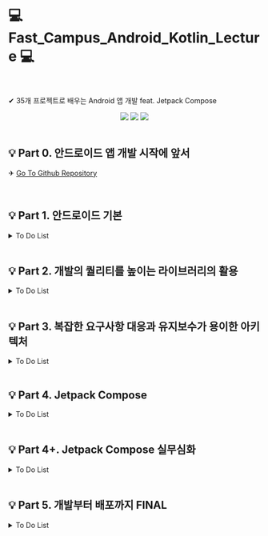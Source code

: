 # 💻 Fast_Campus_Android_Kotlin_Lecture 💻

</br>

✔ 35개 프로젝트로 배우는 Android 앱 개발 feat. Jetpack Compose
</br>

<div align = "center">
<img src="https://img.shields.io/badge/Kotlin-7F52FF?style=flat&logo=Kotlin&logoColor=white"/>
<img src="https://img.shields.io/badge/Android-3DDC84?style=flat&logo=Android&logoColor=white"/>
<img src="https://img.shields.io/badge/Jetpack compose-4285f4?style=flat&logo=jetpackcompose&logoColor=white"/>
</div>
</br>

## 💡 Part 0. 안드로이드 앱 개발 시작에 앞서

✈ [Go To Github Repository](https://github.com/Dahoonkk/Fast_Campus_Android_Kotlin_Lecture.git)

</br>

## 💡 Part 1. 안드로이드 기본

<details>
  <summary> To Do List </summary>
  
  |Chapter Num|내용|Check Done|Link|
  |:---:|:---:|:---|:---:|
  |1|**오리엔테이션**|<ul><li>- [x] 1. 오리엔테이션 </li></ul>| ❌ |
  |2|**숫자세기 앱**|<ul><li>- [x] 1. 개요 및 학습목표 </li><li>- [x] 2. 프로젝트 셋팅 </li><li>- [x] 3. 숫자세기 UI 그리기 (1) </li><li>- [x] 4. 숫자세기 UI 그리기 (2) </li><li>- [x] 5. 유저 입력값 받아오기 </li><li>- [x] 6. 숫자세기 기능 구현 </li><li>- [x] 7. 복습 및 한걸음 더 </li></ul>| [Github Repository](part1/ch2_countNumApp)|
  |3|**단위 변환기 앱**|<ul><li>- [x] 1. 개요 및 학습 목표 </li><li>- [x] 2. 길이변환 UI 그리기 (1) </li><li>- [x] 3. 길이변환 UI 그리기 (2) </li><li>- [x] 4. UI 요소 가져오기 </li><li>- [x] 5. 단위변환 기능 구현 </li><li>- [x] 6. 화면전환 시 데이터 유지 </li><li>- [x] 7. 복습 및 한걸음 더 </li></ul>|[Github Repository](part1/ch3_unitConvertApp)|
  |4|**응급 의료정보 앱**|<ul><li>- [x] 1. 개요 및 학습 목표 </li><li>- [x] 2. 응급의료 정보 UI 그리기 (1) </li><li>- [x] 3. 화면 전환하기 </li><li>- [x] 4. 응급의료 정보 UI 그리기 (2) </li><li>- [x] 5. 응급의료 정보 UI 그리기 (3) </li><li>- [x] 6. 데이터 저장하고 불러오기 </li><li>- [x] 7. 데이터 삭제하기 </li><li>- [x] 8. 전화 앱 실행하기 </li><li>- [x] 9. 복습 및 한걸음 더</li></ul>|[Github Repository](part1/ch4_Emergency_Medical_Information_App)|
  |5|**계산기 앱**|<ul><li>- [x] 1. 개요 및 학습 목표 </li><li>- [x] 2. 계산기 UI 그리기 </li><li>- [x] 3. 계산 기능 구현하기 (1) </li><li>- [x] 4. 계산 기능 구현하기 (2) </li><li>- [x] 5. 계산기 UI 꾸미기 </li><li>- [x] 6. 복습 및 한걸음 더 </li></ul>|[Github Repository](part1/ch5_CalculateApp)|
  |6|**스톱워치 앱**|<ul><li>- [x] 1. 개요 및 학습 목표 </li><li>- [x] 2. 스톱워치 UI 그리기 (1) </li><li>- [x] 3. 스톱워치 기능 구현 (1) </li><li>- [x] 4. 안드로이드 스레드 </li><li>- [x] 5. 스톱워치 기능 구현 (2) </li><li>- [x] 6. 스톱워치 UI 그리기 (2) </li><li>- [x] 7. 스톱워치 기능 구현 (3) </li><li>- [x] 8. 복습 및 한걸음 더 </li></ul>|[Github Repository](part1/ch6_Stopwatch/)|
  |7|**단어장 앱**|<ul><li>- [x] 1. 개요 및 학습 목표 </li><li>- [x] 2. 단어장 UI 그리기 (1) </li><li>- [x] 3. 단어장 UI 그리기 (2) </li><li>- [x] 4. 단어장 UI 그리기 (3) </li><li>- [x] 5. 단어장 기능 구현하기 (1) - 저장 </li><li>- [x] 6. 단어장 기능 구현하기 (2) - 읽기, 삭제 </li><li>- [x] 7. 단어장 기능 구현하기 (3) - 수정 </li><li>- [x] 8. 단어장 UI 그리기 (4) </li><li>- [x] 9. 복습 및 한걸음 더 </li></ul>|[Github Repository](part1/ch7_WordBookApp/)|
  |8|**나만의 액자**|<ul><li>- [x] 1. 개요 및 학습 목표 </li><li>- [x] 2. 권한 가져오기 </li><li>- [x] 3. 갤러리에서 이미지 불러오기 </li><li>- [x] 4. 액자 UI 그리기 (1) </li><li>- [x] 5. 액자 UI 그리기 (2) </li><li>- [x] 6. 액자 UI 그리기 (3) </li><li>- [x] 7. 액자 UI 그리기 (4) </li><li>- [x] 8. 복습 및 한걸음 더 </li></ul>|[Github Repository](part1/ch8_PictureFrameApp/)|
  |9|**음악재생 앱**|<ul><li>- [x] 1. 개요 및 학습 목표 </li><li>- [x] 2. MediaPlayer로 음원재생 (1) </li><li>- [x] 3. MediaPlayer로 음원재생 (2) </li><li>- [x] 4. MediaPlayer로 음원재생 (3) </li><li>- [x] 5. 디바이스 이벤트 알림 </li><li>- [x] 6. 복습 및 한걸음 더 </li></ul>|[Github Repository](part1/ch9_MusicPlayerApp/)|

</details>

</br>

## 💡 Part 2. 개발의 퀄리티를 높이는 라이브러리의 활용

<details>
  <summary> To Do List </summary>

| Chapter Num |           내용           | Check Done                                                                                                                                                                                                                                                                                                                                                                                                                                                                                                                                                                                                         |                       Link                       |
| :---------: | :----------------------: | :----------------------------------------------------------------------------------------------------------------------------------------------------------------------------------------------------------------------------------------------------------------------------------------------------------------------------------------------------------------------------------------------------------------------------------------------------------------------------------------------------------------------------------------------------------------------------------------------------------------- | :----------------------------------------------: |
|      1      |       **웹툰 앱**        | <ul><li>- [x] 1. 인트로 (개요 및 학습목표) </li><li>- [x] 2. WebView 사용해보기 </li><li>- [x] 3. Fragment 사용해보기 </li><li>- [x] 4. 기본 UI 구성하기 </li><li>- [x] 5. WebView Tab으로 구성하기 </li><li>- [x] 6. 마지막 회차 저장하기 </li><li>- [x] 7. 완성도 높이기 </li></ul>                                                                                                                                                                                                                                                                                                                              |    [Github Repository](part2/ch1_WebtoonApp/)    |
|      2      |      **녹읍기 앱**       | <ul><li>- [x] 1. 인트로 (개요 및 학습목표) </li><li>- [x] 2. 기본 UI 구성하기 </li><li>- [x] 3. 권한 요청하기 </li><li>- [x] 4. 녹음 기능 구현하기 </li><li>- [x] 5. 재생 기능 구현하기 </li><li>- [x] 6. 녹음 파형 그리기 (1) </li><li>- [x] 7. 녹음 파형 그리기 (2) </li><li>- [x] 8. 완성도 높이기 </li></ul>                                                                                                                                                                                                                                                                                                   | [Github Repository](part2/ch2_VoiceRecorderApp/) |
|      3      |     **오늘의 공지**      | <ul><li>- [x] 1. 인트로 (개요 및 학습목표) </li><li>- [x] 2. SocketServer를 이용하여 간단한 소캣 서버 구현해보기 (1) </li><li>- [x] 3. SocketServer를 이용하여 간단한 소켓 서버 구현해보기 </li><li>- [x] 4. Sockt을 활용하여 Client 앱 만들기 </li><li>- [x] 5. OKHttp를 이용하여 Client 앱 만들기 </li><li>- [x] 6. 클라이언트 앱 UI 그리기 </li><li>- [x] 7. 완성도 높이기 </li></ul>                                                                                                                                                                                                                           |   [Github Repository](part2/ch3_DayNoticeApp/)   |
|      4      | **깃헙 레포지토리 조회** | <ul><li>- [x] 1. 인트로 (개요 및 학습목표) </li><li>- [x] 2. 깃허브 API 소개 및 토큰 발급하기 </li><li>- [x] 3. 사용할 API 살펴보기 </li><li>- [x] 4. Retrofit을 이용해 서버 데이터 불러오기 (1) </li><li>- [x] 5. Retrofit을 이용해 서버 데이터 불러오기 (2) </li><li>- [x] 6. 유저 불러오기 검색 화면 구현하기 (1) </li><li>- [x] 7. 유저 불러오기 검색 화면 구현하기 (2) </li><li>- [x] 8. 레포지토리 조회 화면 구현하기 (1) </li><li>- [x] 9. 레포지토리 조회 화면 구현하기 (2) </li><li>- [x] 10. 완성도 높이기 </li></ul>                                                                                    | [Github Repository](part2/ch4_LookUpGithubApp/)  |
|      5      |       **뉴스 앱**        | <ul><li>- [x] 1. 인트로 (개요 및 학습목표) </li><li>- [x] 2. 사용할 API 살펴보기 </li><li>- [x] 3. 서버 데이터 불러오기 </li><li>- [x] 4. 뉴스 리스트 UI 만들기 (1) </li><li>- [x] 5. 뉴스 리스트 UI 만들기 (2) </li><li>- [x] 6. 상단 탭 구조로 만들기 </li><li>- [x] 7. 검색 기능 넣어보기 </li><li>- [x] 8. 상세 페이지 UI 만들기 </li><li>- [x] 9. 완성도 높이기 </li></ul>                                                                                                                                                                                                                                    |     [Github Repository](part2/ch5_NewsApp/)      |
|      6      |       **채팅 앱**        | <ul><li>- [x] 1. 인트로 (개요 및 학습목표) </li><li>- [x] 2. Firebase 환경설정하기 </li><li>- [x] 3. 로그인 화면 UI 그리기 </li><li>- [x] 4. 사용자 목록 화면 그리기 </li><li>- [x] 5. 채팅 목록 화면 그리기 </li><li>- [x] 6. Firebase Realtime Database를 활용하여 DB 구조 구상하기 </li><li>- [x] 7. 사용자 목록과 채팅 목록 DB에서 불러오기 (1) </li><li>- [x] 8. 사용자 목록과 채팅 목록 DB에서 불러오기 (2) </li><li>- [x] 9. 채팅 화면 그리기 </li><li>- [x] 10. 채팅 기능 구현하기 </li><li>- [x] 11. 채팅 알림 수신하기 </li><li>- [x] 12. 채팅 알림 송신하기 </li><li>- [x] 13. 완성도 높이기 </li></ul> |   [Github Repository](part2/ch6_ChattingApp/)    |
|      7      |       **날씨 앱**        | <ul><li>- [x] 1. 인트로 (개요 및 학습목표) </li><li>- [x] 2. 공공 Open API 소개 및 살펴보기 </li><li>- [x] 3. 날씨 정보 불러오기 (1) </li><li>- [x] 4. 날씨 정보 불러오기 (2) </li><li>- [x] 5. 사용자 위치 불러오기 </li><li>- [x] 6. 현위치 날씨 정보 표시하기(1) </li><li>- [x] 7. 현위치 날씨 정보 표시하기(2) </li><li>- [x] 8. 날씨 위젯 만들기 (1) </li><li>- [x] 9. 날시 위젯 만들기 (2) </li><li>- [x] 10. 날씨 위젯 갱신하기 </li></ul>                                                                                                                                                                  |    [Github Repository](part2/ch7_WeatherApp/)    |
|      8      |      **대동맛집도**      | <ul><li>- [x] 1. 인트로 (개요 및 학습목표) </li><li>- [x] 2. 네이버 지도 사용 설정하기 </li><li>- [x] 3. 네이버지도 사용해보기 </li><li>- [x] 4. 서버에서 맛집 목록 가져오기 </li><li>- [x] 5. 지도에서 맛집 목록 표시하기 </li><li>- [x] 6. BottomSheetDialog 띄우기 </li><li>- [x] 7. BottomSheetDialog에 맛집 목록 나타내기 </li><li>- [x] 8. 완성도 높이기 </li></ul>                                                                                                                                                                                                                                          |   [Github Repository](part2/ch8_FoodStoreApp/)   |
|      9      |         **젠리**         | <ul><li>- [x] 1. 인트로 (개요 및 학습목표) </li><li>- [x] 2. 카카오톡 로그인 구현하기 (1) </li><li>- [x] 3. 카카오톡 로그인 구현하기 (2) </li><li>- [x] 4. Google Map 사용 설정하기 </li><li>- [x] 5. Firebase 설정하기 & Firebase Auth Login </li><li>- [x] 6. EmailActivity에서 이메일 가져오기 </li><li>- [x] 7. 지도에 현재 위치 표시하기 </li><li>- [x] 8. 사용자 위치정보 저장하기 </li><li>- [x] 9. 다른 사용자에게 리액션 보내기 (1) </li><li>- [x] 10. 다른 사용자에게 리액션 보내기 (2) </li><li>- [x] 11. 완성도 높이기 </li></ul>                                                                      |      [Github Repository](part2/ch9_Genri/)       |
|     10      |       **내일의집**       | <ul><li>- [x] 1. 인트로 (개요 및 학습목표) </li><li>- [x] 2. Firebase DB 구조 구상하기 </li><li>- [x] 3. Firebase를 활용하여 이메일 로그인 구현하기 </li><li>- [x] 4. 메인 Tab UI 구성하기 </li><li>- [x] 5. Firebase에서 사진 목록 가져오기 </li><li>- [x] 6. 로컬 갤러리에서 사진 가져오기 </li><li>- [x] 7. 글쓰기 페이지 구현하기 </li><li>- [x] 8. Firebase Storage에 사진 업로드하기 </li><li>- [x] 9. 글 상세 페이지 구현하기 </li><li>- [x] 10. 홈 화면 구현하기 (1) </li><li>- [x] 11. 홈 화면 구현하기 (2) </li><li>- [x] 12. 완성도 높이기 </li></ul>                                                   |  [Github Repository](part2/ch10_TomorrowHouse/)  |
|     11      |      **별다방커피**      | <ul><li>- [x] 1. 인트로 (개요 및 학습목표) </li><li>- [x] 2. 메인 탭 구조 구성하기 </li><li>- [x] 3. 홈 화면 리스트 구조 구성하기 </li><li>- [x] 4. 홈 화면 모션 애니메이션 구현하기 </li><li>- [x] 5. 홈 화면 UI 완성하기 (1) </li><li>- [x] 6. 홈 화면 UI 완성하기 (2) </li><li>- [x] 7. 주문페이지 플로우 구현하기 (1) </li><li>- [x] 8. 주문페이지 플로우 구현하기 (2) </li><li>- [x] 9. 완성도 높이기 </li></ul>                                                                                                                                                                                              |   [Github Repository](part2/ch11_StarCoffee/)    |
|     12      |       **Youtube**        | <ul><li>- [x] 1. 인트로 (개요 및 학습목표) </li><li>- [x] 2. 영상 목록 API 구상하기 </li><li>- [x] 3. 홈 화면 UI 만들기 </li><li>- [x] 4. 영상 화면 UI 만들기 </li><li>- [x] 5. 영상 화면과 목록 화면 연결하기 </li><li>- [x] 6. ExoPlayer를 이용해 동영상 재생하기 (1) </li><li>- [x] 7. ExoPlayer를 이용해 동영상 재생하기 (2) </li><li>- [x] 8. ExoPlayer를 이용해 동영상 재생하기 (3) </li><li>- [x] 9. 추가 기능 구현하기 </li><li>- [x] 10. 마무리하기 </li></ul>                                                                                                                                            |     [Github Repository](part2/ch12_Youtube/)     |

</details>

</br>

## 💡 Part 3. 복잡한 요구사항 대응과 유지보수가 용이한 아키텍처

<details>
  <summary> To Do List </summary>

| Chapter Num |                    내용                    | Check Done                                                                                                                                                                                                                                                                                                                                                                                                                                                                                                                                                                                                                                                                                                                                                                                                            |                                       Link                                       |
| :---------: | :----------------------------------------: | :-------------------------------------------------------------------------------------------------------------------------------------------------------------------------------------------------------------------------------------------------------------------------------------------------------------------------------------------------------------------------------------------------------------------------------------------------------------------------------------------------------------------------------------------------------------------------------------------------------------------------------------------------------------------------------------------------------------------------------------------------------------------------------------------------------------------- | :------------------------------------------------------------------------------: |
|      1      |              **Kotlin 기초**               | <ul><li>- [x] 오리엔테이션 </li></ul>                                                                                                                                                                                                                                                                                                                                                                                                                                                                                                                                                                                                                                                                                                                                                                                 |                                        ❌                                        |
|      2      |            **얼굴 인식 서비스**            | <ul><li>- [x] 1. 개요 및 학습목표 </li><li>- [x] 2. 주요 기술 소개 </li><li>- [x] 3. Main UI 그리기 </li><li>- [x] 4. 카메라 모듈 구성 </li><li>- [x] 5. 카메라 권한 받기 구현 </li><li>- [x] 6. 얼굴 인식 모듈 구현 1 </li><li>- [x] 7. 얼굴 인식 모듈 구현 2 </li><li>- [x] 8. 얼굴 인식 모듈 구현 3 </li><li>- [x] 9. 얼굴 인식 모듈 연동 </li><li>- [x] 10. 얼굴형 Mask Custom UI 그리기 1 </li><li>- [x] 11. 얼굴형 Mask Custom UI 그리기 2 </li><li>- [x] 12. 그린 선따라 프로그래스바를 움직이려면 어떻게 해야 하나? </li></ul>                                                                                                                                                                                                                                                                                |                 [Github Repository](part3/ch1_FaceRecognition/)                  |
|      3      | **금융 서비스(보안 키패드 / 휴대폰 인증)** | <ul><li> - [x] 1. 개요 및 학습목표 </li><li>- [x] 2. 보안키패드 - Shuffle키패드 만들기 1 </li><li>- [x] 3. 보안키패드 Shuffle키패드 만들기 2 </li><li>- [x] 4. 보안키패드 - UI 구성 1 </li><li>- [x] 5. 보안키패드 - UI 구성 2 </li><li>- [x] 6. 보안키패드 - 데이터 무결성 체크 </li><li>- [x] 7. 휴대폰 본인인증 UI 구성 1 </li><li>- [x] 8. 휴대폰 본인 인증 UI 구성 2 </li><li>- [x] 9. 휴대폰 본인인증 데이터 무결성 체크 </li><li>- [x] 10. 휴대폰 본인인증 UI 화면 구성 (인증번호 입력) 1 </li><li>- [x] 11. 휴대폰 본인인증 UI 화면 구성 (인증번호 입력) 2 </li><li>- [x] 12. 인증번호 자동입력하려면 어떻게 해야할까? </li></ul>                                                                                                                                                                             |                [Github Repository](part3/ch2_FinancialServices/)                 |
|      4      |              **월렛 서비스**               | <ul><li>- [ ] 1. 개요 및 학습목표 </li><li>- [ ] 2. MotionLayout이란? </li><li>- [ ] 3. 카드 모음 UI 그리기 1 </li><li>- [ ] 4. 카드 모음 UI 그리기 2 </li><li>- [ ] 5. 카드 상세 UI 그리기 1 </li><li>- [ ] 6. 카드 상세 UI 그리기 2 </li><li>- [ ] 7. 카드 상세 UI 그리기 3 </li><li>- [ ] 8. 상세화면 데이터 연결하기 </li></ul>                                                                                                                                                                                                                                                                                                                                                                                                                                                                                   | [Github Repository](https://github.com/Dahoonkk/Fast_Campus_Android_Lecture.git) |
|      5      |             **이미지 추출 앱**             | <ul><li>- [ ] 1. 개요 및 학습목표 </li><li>- [ ] 2. MVC 패턴 소개 </li><li>- [ ] 3. MVC 패턴 적용하기 </li><li>- [ ] 4. MVP 패턴 소개 </li><li>- [ ] 5. MVP 패턴 적용하기 </li><li>- [ ] 6. MVVM 패턴 소개 </li><li>- [ ] 7. MVVM 패턴 적용하기 </li><li>- [ ] 8. MVI 패턴 소개 </li><li>- [ ] 9. MVI 패턴 적용하기 </li></ul>                                                                                                                                                                                                                                                                                                                                                                                                                                                                                        |                [Github Repository](part3/ch4_ImageExtractionApp/)                |
|      6      |             **미디이 검색 앱**             | <ul><li>- [ ] 1. 개요 및 학습목표 </li><li>- [ ] 2. 검색 UI 그리기 1 </li><li>- [ ] 3. 검색 UI 그리기 2 </li><li>- [ ] 4. 검색 UI 그리기 3 </li><li>- [ ] 5. 검색 UI 그리기 4 </li><li>- [ ] 6. 키워드 검색 입력 받기 </li><li>- [ ] 7. 미디어 API 연결하기 </li><li>- [ ] 8. 데이터 출력하기 </li><li>- [ ] 9. 즐겨찾기 기능 구현하기 </li><li>- [ ] 10. Test code 작성 </li></ul>                                                                                                                                                                                                                                                                                                                                                                                                                                   | [Github Repository](https://github.com/Dahoonkk/Fast_Campus_Android_Lecture.git) |
|      7      |    **쇼핑몰 앱 - 복잡한 List 구성하기**    | <ul><li>- [ ] 1. 개요 및 학습목표 </li><li>- [ ] 2.List Item을 동적으로 서버로부터 받아와서 그려주려면 어떻게 해야하나? </li><li>- [ ] 3. Hilt란? </li><li>- [ ] 4. Hilt 적용하기 </li><li>- [ ] 5. 화면 구성하기 1 </li><li>- [ ] 6. 화면 구성하기 2 </li><li>- [ ] 7. 화면 구성하기 3 </li><li>- [ ] 8. 화면 구성하기 4 </li><li>- [ ] 9. Coroutine이란? </li><li>- [ ] 10. Flow란? </li><li>- [ ] 11. Paging3이란? </li><li>- [ ] 12. API 호출하기 1 </li><li>- [ ] 13. API 호출하기 2 </li><li>- [ ] 14. 페이징 처리하기 </li><li>- [ ] 15. 리스트 출력하기 </li></ul>                                                                                                                                                                                                                                            | [Github Repository](https://github.com/Dahoonkk/Fast_Campus_Android_Lecture.git) |
|      8      |                **Todo 앱**                 | <ul><li>- [ ] 1. 개요 및 학습목표 </li><li>- [ ] 2. Room이란? </li><li>- [ ] 3. 화면 구성하기 1 </li><li>- [ ] 4. 화면 구성하기 2 </li><li>- [ ] 5. Room 연결 </li><li>- [ ] 6. 입력 구현하기 </li><li>- [ ] 7. 리스트 구현하기 </li><li>- [ ] 8. 데이터 수정 구현하기 </li><li>- [ ] 9. 데이터 삭제 구현하기 </li><li>- [ ] 10. 디자인 가이드가 변경되면 한번에 적용하는 방법이 있나? </li><li>- [ ] 11. 테마 적용하기 1 </li><li>- [ ] 12. 테마 적용하지 2 </li><li>- [ ] 13. 테마 적용하기 3 </li></ul>                                                                                                                                                                                                                                                                                                            | [Github Repository](https://github.com/Dahoonkk/Fast_Campus_Android_Lecture.git) |
|      9      |                **Blind 앱**                | <ul><li>- [ ] 1. 개요 및 학습목표 </li><li>- [ ] 2. 클린 아키텍처의 이해 1 </li><li>- [ ] 3. 클린 아키텍처의 이해 2 </li><li>- [ ] 4. DI 적용하기 </li><li>- [ ] 5. Room 적용하기 </li><li>- [ ] 6. 리스트 화면 구성하기 1 </li><li>- [ ] 7. 리스트 화면 구성하기 2 </li><li>- [ ] 8. 상세 화면 구성하기 1 </li><li>- [ ] 9. 상세 화면 구성하기 2 </li><li>- [ ] 10. 데이터 연결 1-1 : 입력 </li><li>- [ ] 11. 데이터 연결 1-2 : 입력 </li><li>- [ ] 12. 데이터 연결 2-1 : 수정 </li><li>- [ ] 13. 데이터 연결 2-2 : 수정 </li><li>- [ ] 14. 데이터 연결 3-1 : 조회 </li><li>- [ ] 15. 데이터 연결 3-2 : 조회 </li><li>- [ ] 16. 데이터 연결 4-1 : 삭제 </li><li>- [ ] 17. 데이터 연결 4-2 : 삭제 </li><li>- [ ] 18. 네트워크가 없는 상황에서는 어떻게 처리하나? </li><li>- [ ] 19. 글쓰기 페이지 구현하기 </li></ul> | [Github Repository](https://github.com/Dahoonkk/Fast_Campus_Android_Lecture.git) |

</details>

</br>

## 💡 Part 4. Jetpack Compose

<details>
  <summary> To Do List </summary>

| Chapter Num |         내용         | Check Done                                                                                                                                                                                                                                                                                                                                                                                                                                                                                                                                           |                                       Link                                       |
| :---------: | :------------------: | :--------------------------------------------------------------------------------------------------------------------------------------------------------------------------------------------------------------------------------------------------------------------------------------------------------------------------------------------------------------------------------------------------------------------------------------------------------------------------------------------------------------------------------------------------- | :------------------------------------------------------------------------------: |
|      1      |   **오리엔테이션**   | <ul><li>- [ ] 오리엔테이션 </li></ul>                                                                                                                                                                                                                                                                                                                                                                                                                                                                                                                |                                        ❌                                        |
|      2      |   **Compose 기초**   | <ul><li>- [ ] 1. Jetpack Compose란 (1) </li><li>- [ ] 2. Jetpack Compose란 (2) </li><li>- [ ] 3. Compose 활용 사례 </li><li>- [ ] 4. 선언형 UI란 </li></ul>                                                                                                                                                                                                                                                                                                                                                                                          | [Github Repository](https://github.com/Dahoonkk/Fast_Campus_Android_Lecture.git) |
|      3      | **Compose 콤포넌트** | <ul><li>- [ ] 1. 인트로 </li><li>- [ ] 2. Text </li><li>- [ ] 3. Button </li><li>- [ ] 4. Modifier 소개 </li><li>- [ ] 5. Surface </li><li>- [ ] 6. Box </li><li>- [ ] 7. Row </li><li>- [ ] 8. Column </li><li>- [ ] 9. BoxWithConstraints </li><li>- [ ] 10. Image </li><li>- [ ] 11. Network Image </li><li>- [ ] 12. 프로필 카드 구현 실습 </li><li>- [ ] 13. Checkbox </li><li>- [ ] 14. TextField </li><li>- [ ] 15. TopAppBar </li><li>- [ ] 16. Slot API </li><li>- [ ] 17. Scaffold 사용 </li><li>- [ ] 18. 카탈로그 앱 구현하기 </li></ul> | [Github Repository](https://github.com/Dahoonkk/Fast_Campus_Android_Lecture.git) |
|      4      |   **Compose 활용**   | <ul><li>- [ ] 1. 인트로 </li><li>- [ ] 2. Recomposition </li><li>- [ ] 3. ConstraintLayout </li><li>- [ ] 4. ConstraintLayout 활용 </li><li>- [ ] 5. Canvas </li><li>- [ ] 6. Dialog </li><li>- [ ] 7. DropDownMenu </li><li>- [ ] 8. SnackBar </li><li>- [ ] 9. BottomAppBar </li><li>- [ ] 10. State </li><li>- [ ] 11. State Hoisting </li><li>- [ ] 12. 애니메이션 </li><li>- [ ] 13. 부수효과 </li><li>- [ ] 14. TODO 앱 구현하기 </li></ul>                                                                                                    | [Github Repository](https://github.com/Dahoonkk/Fast_Campus_Android_Lecture.git) |
|      5      | **Compose 아키텍처** | <ul><li>- [ ] 1. 인트로 </li><li>- [ ] 2. 네비게이션 </li><li>- [ ] 3. ViewModel </li><li>- [ ] 4. LiveDate 연동 </li><li>- [ ] 5. CompositionLocal </li><li>- [ ] 6. Theme </li><li>- [ ] 7. Undifectional Data Flow </li><li>- [ ] 8. 의존성 주입 (1) </li><li>- [ ] 9. 의존성 주입 (2) </li><li>- [ ] 10. 포켓몬 앱 </li></ul>                                                                                                                                                                                                                    | [Github Repository](https://github.com/Dahoonkk/Fast_Campus_Android_Lecture.git) |

</details>

</br>

## 💡 Part 4+. Jetpack Compose 실무심화

<details>
  <summary> To Do List </summary>

| Chapter Num |                내용                | Check Done                                                                                                                                                                                                                                                                                                                                                                                                                                                                                                                                                                                                                                                                                          |                                       Link                                       |
| :---------: | :--------------------------------: | :-------------------------------------------------------------------------------------------------------------------------------------------------------------------------------------------------------------------------------------------------------------------------------------------------------------------------------------------------------------------------------------------------------------------------------------------------------------------------------------------------------------------------------------------------------------------------------------------------------------------------------------------------------------------------------------------------- | :------------------------------------------------------------------------------: |
|      1      |          **오리엔테이션**          | <ul><li>- [ ] 오리엔테이션 </li></ul>                                                                                                                                                                                                                                                                                                                                                                                                                                                                                                                                                                                                                                                               |                                        ❌                                        |
|      2      |      **Compose 성능 최적화**       | <ul><li>- [ ] 1. 인트로 </li><li>- [ ] 2. Compose의 수명주기 </li><li>- [ ] 3. Compose의 렌더링 </li><li>- [ ] 4. Compose Smart Recomposition </li><li>- [ ] 5. Compose Stability </li><li>- [ ] 6. Compose 성능 최적화 방법 (1) </li><li>- [ ] 7. Compose 성능 최적화 방법 (2) </li><li>- [ ] 8. 메모 앱 리팩토링 1 </li><li>- [ ] 9. 메모 앱 리팩토링 2 </li></ul>                                                                                                                                                                                                                                                                                                                                | [Github Repository](https://github.com/Dahoonkk/Fast_Campus_Android_Lecture.git) |
|      3      |        **Compose 실무활용**        | <ul><li>- [ ] 1. 인트로 </li><li>- [ ] 2. 디자인 시스템 이론 </li><li>- [ ] 3. 테마 적용 </li><li>- [ ] 4. Compose 컴포넌트 개발 </li><li>- [ ] 5. Compose 화면 구성하기 - 1 </li><li>- [ ] 6. Compose 화면 구성하기 - 2 </li><li>- [ ] 7. Compose CompositionLocal 활용 </li><li>- [ ] 8. Compose BackHandler 활용 </li><li>- [ ] 9. Build Varient 활용 </li><li>- [ ] 10. Clean Architecture 적용 </li><li>- [ ] 11. MVVM 아키텍처 적용 </li><li>- [ ] 12. StateFlow 적용 </li><li>- [ ] 13. Hilt 적용 </li><li>- [ ] 14. 영화정보 앱 구현하기 </li></ul>                                                                                                                                         | [Github Repository](https://github.com/Dahoonkk/Fast_Campus_Android_Lecture.git) |
|      4      | **Compose 기반 멀티모듈 아키텍처** | <ul><li>- [ ] 1. 인트로 </li><li>- [ ] 2. 멀티모듈 아키텍처란? </li><li>- [ ] 3. Compose 기반 멀티모듈 구조짜기 </li><li>- [ ] 4. 테마 적용 </li><li>- [ ] 5. Compose 컴포넌트 개발 </li><li>- [ ] 6. Compose 화면 구성하기 - 1 </li><li>- [ ] 7. Compose 화면 구성하기 - 2 </li><li>- [ ] 8. Compose 화면 구성하기 - 3 </li><li>- [ ] 9. Clean Architecture 적용 </li><li>- [ ] 10. MVVM 아키텍처 적용 </li><li>- [ ] 11. StateFlow 적용 </li><li>- [ ] 12. 기능 모듈 레이어 구성 </li><li>- [ ] 13. 라이브러리 모듈 레이어 구성 </li><li>- [ ] 14. 앱 모듈 레이어 구성 </li><li>- [ ] 15. 디자인시스템 모듈 </li><li>- [ ] 16. 모듈간 통신 구성 </li><li>- [ ] 17. 캐치테이블 클론코딩 </li></ul> | [Github Repository](https://github.com/Dahoonkk/Fast_Campus_Android_Lecture.git) |
|      5      |     **Compose 해외취업 특강**      | <ul><li>- [ ] 1. 오리엔테이션 </li><li>- [ ] 2. 강사 커리어 소개 </li><li>- [ ] 3. 해외 IT기업의 특징 </li><li>- [ ] 4. 해외 IT기업 인터뷰 프로세스 </li><li>- [ ] 5. CV / Resume Screening </li><li>- [ ] 6. Phone Screening Interview </li><li>- [ ] 7. Algorithm Coding Interview </li><li>- [ ] 8. Domain Knowledge Interview </li><li>- [ ] 9. System Design Interview </li><li>- [ ] 10. Behavioral Interview </li></ul>                                                                                                                                                                                                                                                                      | [Github Repository](https://github.com/Dahoonkk/Fast_Campus_Android_Lecture.git) |

</details>

</br>

## 💡 Part 5. 개발부터 배포까지 FINAL

<details>
  <summary> To Do List </summary>

| Chapter Num |       내용       | Check Done                                                                                                                                                                                                                                                                                                                                                                                                                                                                                                                                                                                                                                                                                                                                                                                                                                                                                                                                                                                                                                                                                                                                                                                                                                                                                                                                                                                                                                                                                                                                                                                                                                                                                                                                                                                                                                                                                                                                                                                                                                                                                                                                                                                                                                                                                                                                                                                                           |                                       Link                                       |
| :---------: | :--------------: | :------------------------------------------------------------------------------------------------------------------------------------------------------------------------------------------------------------------------------------------------------------------------------------------------------------------------------------------------------------------------------------------------------------------------------------------------------------------------------------------------------------------------------------------------------------------------------------------------------------------------------------------------------------------------------------------------------------------------------------------------------------------------------------------------------------------------------------------------------------------------------------------------------------------------------------------------------------------------------------------------------------------------------------------------------------------------------------------------------------------------------------------------------------------------------------------------------------------------------------------------------------------------------------------------------------------------------------------------------------------------------------------------------------------------------------------------------------------------------------------------------------------------------------------------------------------------------------------------------------------------------------------------------------------------------------------------------------------------------------------------------------------------------------------------------------------------------------------------------------------------------------------------------------------------------------------------------------------------------------------------------------------------------------------------------------------------------------------------------------------------------------------------------------------------------------------------------------------------------------------------------------------------------------------------------------------------------------------------------------------------------------------------------------------- | :------------------------------------------------------------------------------: |
|      1      | **오리엔테이션** | <ul><li>- [ ] 오리엔테이션 </li></ul>                                                                                                                                                                                                                                                                                                                                                                                                                                                                                                                                                                                                                                                                                                                                                                                                                                                                                                                                                                                                                                                                                                                                                                                                                                                                                                                                                                                                                                                                                                                                                                                                                                                                                                                                                                                                                                                                                                                                                                                                                                                                                                                                                                                                                                                                                                                                                                                |                                        ❌                                        |
|      2      |  **쇼핑몰 앱**   | <ul><li>- [ ] 1. 인트로 </li><li>- [ ] 2. 클린아키텍쳐 기반 설계하기 - 1 </li><li>- [ ] 3. 클린아키텍쳐 기반 설계하기 - 2 </li><li>- [ ] 4. Hilt 세팅하기 - 1 </li><li>- [ ] 5. Hilt 세팅하기 - 2 </li><li>- [ ] 6. Main화면 탭 구성하기 (홈, 관심, 프로필, 장바구니) </li><li>- [ ] 7. 홈화면 상단 검색바 구성하기 </li><li>- [ ] 8. 상품 정보 만들기 </li><li>- [ ] 9. 상품 정보 기반으로 mock 데이터 세팅하기 </li><li>- [ ] 10. 공용 상품 화면 만들기 </li><li>- [ ] 11. 홈 화면 상품 리스트 구성하기 - 1 </li><li>- [ ] 12. 홈 화면 상품 리스트 구성하기 - 2 </li><li>- [ ] 13. 홈 화면 배너 구성하기 - 1 </li><li>- [ ] 14. 홈 화면 배너 구성하기 - 2 </li><li>- [ ] 15. 홈 화면 가로 스크롤 화면 구성하기 </li><li>- [ ] 16. 홈 화면 랭킹 리스트 화면 구성하기 </li><li>- [ ] 17. 홈 화면 카테고리 화면 구성하기 - 1 </li><li>- [ ] 18. 홈 화면 카테고리 화면 구성하기 - 2 </li><li>- [ ] 19. 홈 화면 컴포넌트화로 리팩토링 하기 - 1 </li><li>- [ ] 20. 홈 화면 컴포넌트화로 리팩토링 하기 - 2 </li><li>- [ ] 21. 홈 화면 컴포넌트화로 리팩토링 하기 - 3 </li><li>- [ ] 22. 상품 상세화면 만들기 - 1 </li><li>- [ ] 23. 상품 상세화면 만들기 - 2 </li><li>- [ ] 24. 검색 화면 구현하기 - 1 </li><li>- [ ] 25. 검색 화면 구현하기 - 2 </li><li>- [ ] 26. 검색 화면 필터링 기능 추가 - 1 </li><li>- [ ] 27. 검색 화면 필터링 기능 추가 - 2 </li><li>- [ ] 28. 구글 로그인 연동하기 - 1 </li><li>- [ ] 29. 구글 로그인 연동하기 - 2 </li><li>- [ ] 30. 카카오 로그인 연동하기 </li><li>- [ ] 31. 좋아요 기능 구현하기 </li><li>- [ ] 32. 관심 화면 구현하기 </li><li>- [ ] 33. 장바구니 넣기 기능 구현하기 </li><li>- [ ] 34. 딥링크 구성하기 - 1 </li><li>- [ ] 35. 딥링크 구성하기 - 2 </li><li>- [ ] 36. 딥링크 구성하기 - 3 </li><li>- [ ] 37. 프로필 화면 구성하기 </li><li>- [ ] 38. 결제 내역 개발하기 - 1 </li><li>- [ ] 39. 결제 내역 개발하기 - 2 </li><li>- [ ] 40. 결제하기 기능 구현하기 </li><li>- [ ] 41. 테스트 환경 세팅하기 </li><li>- [ ] 42. 테스트 코드 작성하기 - 검색 기능 </li><li>- [ ] 43. 테스트 코드 작성하기 - 결제 </li><li>- [ ] 44. 안드로이드 프레임워크 분석툴 알아보기 </li><li>- [ ] 45. Firebase를 통해 크래시 수집하기 - 1 </li><li>- [ ] 46. Firebase를 통해 크래시 수집하기 - 2 </li><li>- [ ] 47. 플레이 스토어에 앱 출시하기 </li><li>- [ ] 48. 구글 광고 붙이기 - 1 </li><li>- [ ] 49. 구글 광고 붙이기 - 2 </li><li>- [ ] 50. 테스트 코드 작성하기 - 결제 </li></ul> | [Github Repository](https://github.com/Dahoonkk/Fast_Campus_Android_Lecture.git) |

</details>
